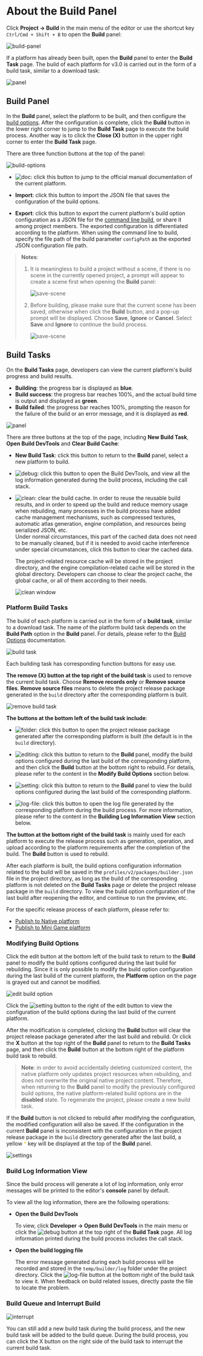 # About the Build Panel

Click **Project -> Build** in the main menu of the editor or use the shortcut key `Ctrl/Cmd + Shift + B` to open the **Build** panel:

![build-panel](./build-panel/build-panel.png)

If a platform has already been built, open the **Build** panel to enter the **Build Task** page. The build of each platform for v3.0 is carried out in the form of a build task, similar to a download task:

![panel](./build-panel/panel.png)

## Build Panel

In the **Build** panel, select the platform to be built, and then configure the [build options](build-options.md). After the configuration is complete, click the **Build** button in the lower right corner to jump to the **Build Task** page to execute the build process. Another way is to click the **Close (X)** button in the upper right corner to enter the **Build Task** page.

There are three function buttons at the top of the panel:

![build-options](./build-panel/build-options.png)

- ![doc](./build-panel/doc.png): click this button to jump to the official manual documentation of the current platform.

- **Import**: click this button to import the JSON file that saves the configuration of the build options.

- **Export**: click this button to export the current platform's build option configuration as a JSON file for the [command line build](publish-in-command-line.md), or share it among project members. The exported configuration is differentiated according to the platform. When using the command line to build, specify the file path of the build parameter `configPath` as the exported JSON configuration file path.

> **Notes**:
>
> 1. It is meaningless to build a project without a scene, if there is no scene in the currently opened project, a prompt will appear to create a scene first when opening the **Build** panel:
>
>     ![save-scene](./build-panel/create-scene-first.png)
>
> 2. Before building, please make sure that the current scene has been saved, otherwise when click the **Build** button, and a pop-up prompt will be displayed. Choose **Save**, **Ignore** or **Cancel**. Select **Save** and **Ignore** to continue the build process.
>
>     ![save-scene](./build-panel/save-scene.png)

## Build Tasks

On the **Build Tasks** page, developers can view the current platform's build progress and build results.

- **Building**: the progress bar is displayed as **blue**.
- **Build success**: the progress bar reaches 100%, and the actual build time is output and displayed as **green**.
- **Build failed**: the progress bar reaches 100%, prompting the reason for the failure of the build or an error message, and it is displayed as **red**.

![panel](./build-panel/build-page.png)

There are three buttons at the top of the page, including **New Build Task**, **Open Build DevTools** and **Clear Build Cache**:

- **New Build Task**: click this button to return to the **Build** panel, select a new platform to build.

- ![debug](./build-panel/debug.png): click this button to open the Build DevTools, and view all the log information generated during the build process, including the call stack.

- ![clean](./build-panel/clean.png): clear the build cache. In order to reuse the reusable build results, and in order to speed up the build and reduce memory usage when rebuilding, many processes in the build process have added cache management mechanisms, such as compressed textures, automatic atlas generation, engine compilation, and resources being serialized JSON, etc. <br>Under normal circumstances, this part of the cached data does not need to be manually cleaned, but if it is needed to avoid cache interference under special circumstances, click this button to clear the cached data.

  The project-related resource cache will be stored in the project directory, and the engine compilation-related cache will be stored in the global directory. Developers can choose to clear the project cache, the global cache, or all of them according to their needs.

  ![clean window](./build-panel/clean-window.png)

### Platform Build Tasks

The build of each platform is carried out in the form of a **build task**, similar to a download task. The name of the platform build task depends on the **Build Path** option in the **Build** panel. For details, please refer to the [Build Options](build-options.md) documentation.

![build task](./build-panel/build-task.png)

Each building task has corresponding function buttons for easy use.

**The remove (X) button at the top right of the build task** is used to remove the current build task. Choose **Remove records only** or **Remove source files**. **Remove source files** means to delete the project release package generated in the `build` directory after the corresponding platform is built.

![remove build task](./build-panel/remove-build-task.png)

**The buttons at the bottom left of the build task include**:

- ![folder](./build-panel/folder.png): click this button to open the project release package generated after the corresponding platform is built (the default is in the `build` directory).

- ![editing](./build-panel/editing.png): click this button to return to the **Build** panel, modify the build options configured during the last build of the corresponding platform, and then click the **Build** button at the bottom right to rebuild. For details, please refer to the content in the **Modify Build Options** section below.

- ![setting](./build-panel/setting.png): click this button to return to the **Build** panel to view the build options configured during the last build of the corresponding platform.

- ![log-file](./build-panel/log-file.png): click this button to open the log file generated by the corresponding platform during the build process. For more information, please refer to the content in the **Building Log Information View** section below.

**The button at the bottom right of the build task** is mainly used for each platform to execute the release process such as generation, operation, and upload according to the platform requirements after the completion of the build. The **Build** button is used to rebuild.

After each platform is built, the build options configuration information related to the build will be saved in the `profiles/v2/packages/builder.json` file in the project directory, as long as the build of the corresponding platform is not deleted on the **Build Tasks** page or delete the project release package in the `build` directory. To view the build option configuration of the last build after reopening the editor, and continue to run the preview, etc.

For the specific release process of each platform, please refer to:

- [Publish to Native platform](native-options.md)
- [Publish to Mini Game platform](publish-mini-game.md)

### Modifying Build Options

Click the edit button at the bottom left of the build task to return to the **Build** panel to modify the build options configured during the last build for rebuilding. Since it is only possible to modify the build option configuration during the last build of the current platform, the **Platform** option on the page is grayed out and cannot be modified.

![edit build option](./build-panel/edit-build-option.png)

Click the ![setting](./build-panel/setting.png) button to the right of the edit button to view the configuration of the build options during the last build of the current platform.

After the modification is completed, clicking the **Build** button will clear the project release package generated after the last build and rebuild. Or click the **X** button at the top right of the **Build** panel to return to the **Build Tasks** page, and then click the **Build** button at the bottom right of the platform build task to rebuild.

> **Note**: in order to avoid accidentally deleting customized content, the native platform only updates project resources when rebuilding, and does not overwrite the original native project content. Therefore, when returning to the **Build** panel to modify the previously configured build options, the native platform-related build options are in the **disabled** state. To regenerate the project, please create a new build task.

If the **Build** button is not clicked to rebuild after modifying the configuration, the modified configuration will also be saved. If the configuration in the current **Build** panel is inconsistent with the configuration in the project release package in the `build` directory generated after the last build, a yellow <font color=#F0C800>*</font> key will be displayed at the top of the **Build** panel.

![settings](build-panel/settings.png)

### Build Log Information View

Since the build process will generate a lot of log information, only error messages will be printed to the editor's **console** panel by default.

To view all the log information, there are the following operations:

- **Open the Build DevTools**

    To view, click **Developer -> Open Build DevTools** in the main menu or click the ![debug](./build-panel/debug.png) button at the top right of the **Build Task** page. All log information printed during the build process includes the call stack.

- **Open the build logging file**

    The error message generated during each build process will be recorded and stored in the `temp/builder/log` folder under the project directory. Click the ![log-file](./build-panel/log-file.png) button at the bottom right of the build task to view it. When feedback on build related issues, directly paste the file to locate the problem.

### Build Queue and Interrupt Build

![interrupt](build-panel/interrupt.gif)

You can still add a new build task during the build process, and the new build task will be added to the build queue.
During the build process, you can click the X button on the right side of the build task to interrupt the current build task.
